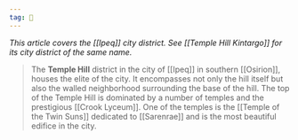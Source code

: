 ```yaml
---
tag: 🕍
---
```

*This article covers the [[Ipeq]] city district. See [[Temple Hill Kintargo]] for its city district of the same name.*
> The **Temple Hill** district in the city of [[Ipeq]] in southern [[Osirion]], houses the elite of the city. It encompasses not only the hill itself but also the walled neighborhood surrounding the base of the hill. The top of the Temple Hill is dominated by a number of temples and the prestigious [[Crook Lyceum]]. One of the temples is the [[Temple of the Twin Suns]] dedicated to [[Sarenrae]] and is the most beautiful edifice in the city.








